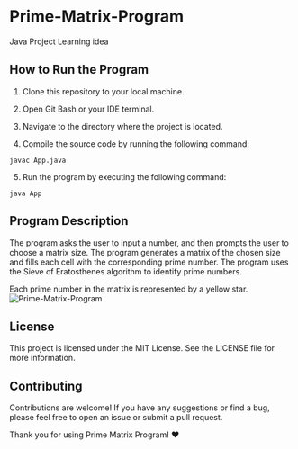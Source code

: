 # Prime-Matrix-Program

Java Project Learning idea

## How to Run the Program

1. Clone this repository to your local machine.

2. Open Git Bash or your IDE terminal.

3. Navigate to the directory where the project is located.

4. Compile the source code by running the following command:

```
javac App.java
```

5. Run the program by executing the following command:

```
java App
```

## Program Description

The program asks the user to input a number, and then prompts the user to choose a matrix size. The program generates a matrix of the chosen size and fills each cell with the corresponding prime number. The program uses the Sieve of Eratosthenes algorithm to identify prime numbers.

Each prime number in the matrix is represented by a yellow star.
![Prime-Matrix-Program](https://github.com/pureAliNajafi/Prime-Matrix-Program/assets/147445558/f0280d45-b053-48d0-a158-865bda35ce77)


## License

This project is licensed under the MIT License. See the LICENSE file for more information.

## Contributing

Contributions are welcome! If you have any suggestions or find a bug, please feel free to open an issue or submit a pull request.

Thank you for using Prime Matrix Program! ♥
